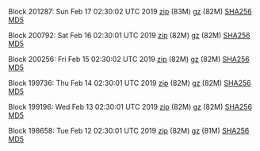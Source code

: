 Block 201287: Sun Feb 17 02:30:02 UTC 2019 [zip](https://files.01coin.io/mainnet/2019-02-17/bootstrap.dat.zip) (83M) [gz](https://files.01coin.io/mainnet/2019-02-17/bootstrap.dat.tar.gz) (82M) [SHA256](https://files.01coin.io/mainnet/2019-02-17/sha256.txt) [MD5](https://files.01coin.io/mainnet/2019-02-17/md5.txt)

Block 200792: Sat Feb 16 02:30:01 UTC 2019 [zip](https://files.01coin.io/mainnet/2019-02-16/bootstrap.dat.zip) (82M) [gz](https://files.01coin.io/mainnet/2019-02-16/bootstrap.dat.tar.gz) (82M) [SHA256](https://files.01coin.io/mainnet/2019-02-16/sha256.txt) [MD5](https://files.01coin.io/mainnet/2019-02-16/md5.txt)

Block 200256: Fri Feb 15 02:30:02 UTC 2019 [zip](https://files.01coin.io/mainnet/2019-02-15/bootstrap.dat.zip) (82M) [gz](https://files.01coin.io/mainnet/2019-02-15/bootstrap.dat.tar.gz) (82M) [SHA256](https://files.01coin.io/mainnet/2019-02-15/sha256.txt) [MD5](https://files.01coin.io/mainnet/2019-02-15/md5.txt)

Block 199736: Thu Feb 14 02:30:01 UTC 2019 [zip](https://files.01coin.io/mainnet/2019-02-14/bootstrap.dat.zip) (82M) [gz](https://files.01coin.io/mainnet/2019-02-14/bootstrap.dat.tar.gz) (82M) [SHA256](https://files.01coin.io/mainnet/2019-02-14/sha256.txt) [MD5](https://files.01coin.io/mainnet/2019-02-14/md5.txt)

Block 199196: Wed Feb 13 02:30:01 UTC 2019 [zip](https://files.01coin.io/mainnet/2019-02-13/bootstrap.dat.zip) (82M) [gz](https://files.01coin.io/mainnet/2019-02-13/bootstrap.dat.tar.gz) (82M) [SHA256](https://files.01coin.io/mainnet/2019-02-13/sha256.txt) [MD5](https://files.01coin.io/mainnet/2019-02-13/md5.txt)

Block 198658: Tue Feb 12 02:30:01 UTC 2019 [zip](https://files.01coin.io/mainnet/2019-02-12/bootstrap.dat.zip) (82M) [gz](https://files.01coin.io/mainnet/2019-02-12/bootstrap.dat.tar.gz) (81M) [SHA256](https://files.01coin.io/mainnet/2019-02-12/sha256.txt) [MD5](https://files.01coin.io/mainnet/2019-02-12/md5.txt)
